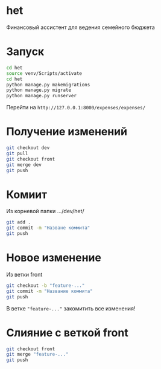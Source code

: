 # het
Финансовый ассистент для ведения семейного бюджета

# Запуск
```bash
cd het
source venv/Scripts/activate
cd het
python manage.py makemigrations
python manage.py migrate
python manage.py runserver
```
Перейти на `http://127.0.0.1:8000/expenses/expenses/`

# Получение изменений
```bash
git checkout dev
git pull
git checkout front
git merge dev
git push
```

# Комиит
Из корневой папки .../dev/het/
```bash
git add .
git commit -m "Назване коммита"
git push
```

# Новое изменение
Из ветки front
```bash
git checkout -b "feature-..."
git commit -m "Название коммита"
git push
```
В ветке `"feature-..."` закомитить все изменения!

# Слияние с веткой front
```bash
git checkout front
git merge "feature-..."
git push
```